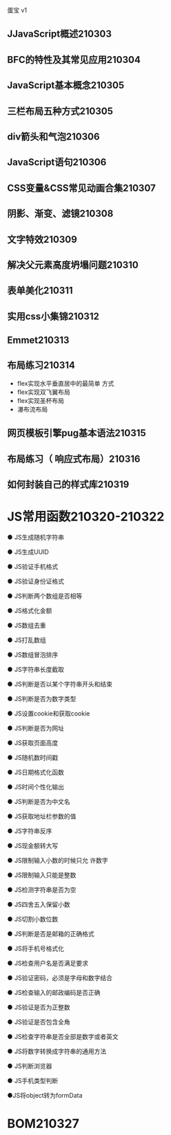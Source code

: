 蛋宝  v1

## JJavaScript概述210303

## BFC的特性及其常见应用210304

## JavaScript基本概念210305

## 三栏布局五种⽅式210305

## div箭头和气泡210306

## JavaScript语句210306

## CSS变量&CSS常见动画合集210307

## 阴影、渐变、滤镜210308

## 文字特效210309

## 解决父元素高度坍塌问题210310

## 表单美化210311

## 实用css小集锦210312

## Emmet210313

## 布局练习210314 
- flex实现⽔平垂直居中的最简单 ⽅式 
- flex实现双⻜翼布局
- flex实现圣杯布局
- 瀑布流布局

## ⽹⻚模板引擎pug基本语法210315

## 布局练习（ 响应式布局）210316

## 如何封装自己的样式库210319

# JS常⽤函数210320-210322

● JS生成随机字符串

● JS生成UUID

● JS验证手机格式

● JS验证身份证格式

● JS判断两个数组是否相等

● JS格式化金额

● JS数组去重

● JS打乱数组

● JS数组冒泡排序

● JS字符串长度截取

● JS判断是否以某个字符串开头和结束

● JS判断是否为数字类型

● JS设置cookie和获取cookie

● JS判断是否为网址

● JS获取页面高度

● JS随机数时间戳

● JS日期格式化函数

● JS时间个性化输出

● JS判断是否为中文名

● JS获取地址栏参数的值

● JS字符串反序

● JS现⾦额转⼤写

● JS限制输⼊⼩数的时候只允 许数字

● JS限制输⼊只能是整数

● JS检测字符串是否为空

● JS四舍五⼊保留⼩数

● JS切割⼩数位数

● JS判断是否是邮箱的正确格式

● JS将⼿机号格式化

● JS检查⽤户名是否满⾜要求

● JS验证密码，必须是字⺟和数字结合

● JS检查输⼊的邮政编码是否正确

● JS验证是否为正整数

● JS验证是否包含全⻆

● JS检查字符串是否全部是数字或者英⽂

● JS将数字转换成字符串的通⽤⽅法

● JS判断浏览器

● JS⼿机类型判断

●JS将object转为formData 

# BOM210327